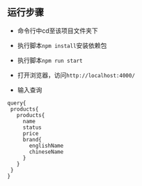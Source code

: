 ## 运行步骤

 - 命令行中cd至该项目文件夹下

 - 执行脚本`npm install`安装依赖包

 - 执行脚本`npm run start`

 - 打开浏览器，访问`http://localhost:4000/`

 - 输入查询
 ```
query{
  products{
    products{
      name
      status
      price
      brand{
        englishName
        chineseName
      }
    }
  }
}
 ```